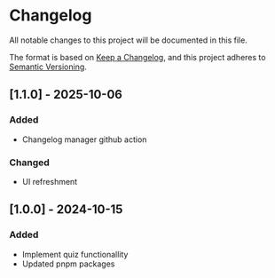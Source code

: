 # Changelog
All notable changes to this project will be documented in this file.

The format is based on [Keep a Changelog](https://keepachangelog.com/en/1.0.0/),
and this project adheres to [Semantic Versioning](https://semver.org/spec/v2.0.0.html).

## [1.1.0] - 2025-10-06
### Added
- Changelog manager github action

### Changed
- UI refreshment

## [1.0.0] - 2024-10-15
### Added
- Implement quiz functionallity
- Updated pnpm packages
